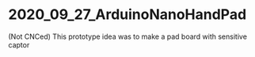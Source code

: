 # 2020_09_27_ArduinoNanoHandPad
(Not CNCed) This prototype idea was to make a pad board with sensitive captor
